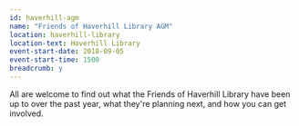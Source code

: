 ```yaml
---
id: haverhill-agm
name: "Friends of Haverhill Library AGM"
location: haverhill-library
location-text: Haverhill Library
event-start-date: 2018-09-05
event-start-time: 1500
breadcrumb: y
---
```


All are welcome to find out what the Friends of Haverhill Library have been up to over the past year, what they're planning next, and how you can get involved.

